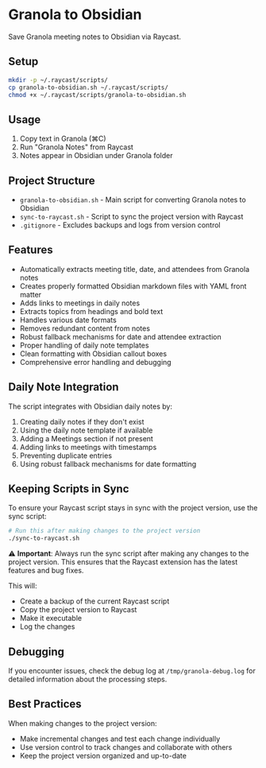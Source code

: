 # Granola to Obsidian

Save Granola meeting notes to Obsidian via Raycast.

## Setup

```bash
mkdir -p ~/.raycast/scripts/
cp granola-to-obsidian.sh ~/.raycast/scripts/
chmod +x ~/.raycast/scripts/granola-to-obsidian.sh
```

## Usage

1. Copy text in Granola (⌘C)
2. Run "Granola Notes" from Raycast
3. Notes appear in Obsidian under Granola folder

## Project Structure

- `granola-to-obsidian.sh` - Main script for converting Granola notes to Obsidian
- `sync-to-raycast.sh` - Script to sync the project version with Raycast
- `.gitignore` - Excludes backups and logs from version control

## Features

- Automatically extracts meeting title, date, and attendees from Granola notes
- Creates properly formatted Obsidian markdown files with YAML front matter
- Adds links to meetings in daily notes
- Extracts topics from headings and bold text
- Handles various date formats
- Removes redundant content from notes
- Robust fallback mechanisms for date and attendee extraction
- Proper handling of daily note templates
- Clean formatting with Obsidian callout boxes
- Comprehensive error handling and debugging

## Daily Note Integration

The script integrates with Obsidian daily notes by:

1. Creating daily notes if they don't exist
2. Using the daily note template if available
3. Adding a Meetings section if not present
4. Adding links to meetings with timestamps
5. Preventing duplicate entries
6. Using robust fallback mechanisms for date formatting

## Keeping Scripts in Sync

To ensure your Raycast script stays in sync with the project version, use the sync script:

```bash
# Run this after making changes to the project version
./sync-to-raycast.sh
```

⚠️ **Important**: Always run the sync script after making any changes to the project version. This ensures that the Raycast extension has the latest features and bug fixes.

This will:
- Create a backup of the current Raycast script
- Copy the project version to Raycast
- Make it executable
- Log the changes

## Debugging

If you encounter issues, check the debug log at `/tmp/granola-debug.log` for detailed information about the processing steps.

## Best Practices

When making changes to the project version:
- Make incremental changes and test each change individually
- Use version control to track changes and collaborate with others
- Keep the project version organized and up-to-date
